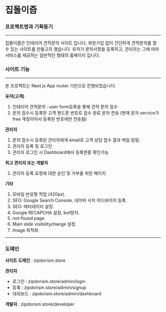 # 집돌이즘
### 프로젝트명과 기획동기
------------
집돌이즘은 인테리어 견적문의 사이트 입니다.
회원가입 없이 간단하게 견적문의를 할 수 있는 사이트를 만들고자 했습니다.
유저가 문의사항을 등록하고, 관리자는 그에 따라 서비스를 제공하는 일반적인 형태의 홈페이지 입니다.

### 사이트 기능
------------
본 프로젝트는 Next.js App router 기반으로 진행되었습니다.

**유저(고객)**
1. 인테리어 견적문의 : user form등록을 통해 견적 문의 접수
2. 문의 접수시 등록한 고객 핸드폰 번호로 접수 완료 문자 전송 (현재 문자 service가 free 계정이어서 등록된 번호에만 전송됨)

**관리자**
1. 문의 접수시 등록된 관리자에게 email로 고객 상담 접수 결과 메일 알림.
2. 관리자 등록 및 로그인
3. 관리자 로그인 시 Dashboard에서 등록현황 확인가능
 
**최고 관리자 또는 개발자**
1. 관리자 등록 요청에 대한 승인 및 거부를 위한 페이지

**기타** 
1. 모바일 반응형 작업 (420px).
2. SEO: Google Search Console, 네이버 서치 어드바이저 등록.
3. SEO: 메타데이터 설정.
4. Google RECAPCHA 설정, bot방지.
5. not-found page.
6. Main slide visibilitychange 설정.
7. Image 최적화.
   
----------

### 도메인
**사이트 도메인** : zipdorism.store

**관리자** 
- 로그인 : zipdorism.store/admin/login
- 등록 : zipdorism.store/adimin/signup
- 대쉬보드 : zipdorism.store/admin/dashboard

**개발자** : zipdorism.store/developer
